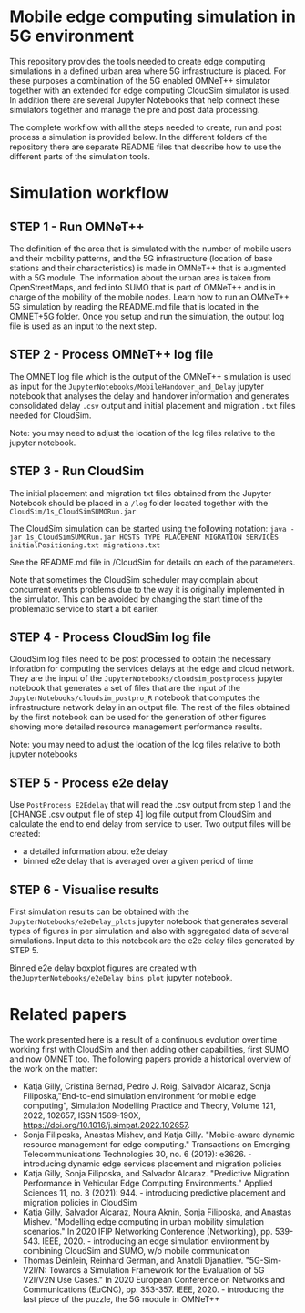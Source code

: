 # Mobile edge computing simulation in 5G environment

This repository provides the tools needed to create edge computing simulations in a defined urban area where 5G infrastructure is placed.
For these purposes a combination of the 5G enabled OMNeT++ simulator together with an extended for edge computing CloudSim simulator is used.
In addition there are several Jupyter Notebooks that help connect these simulators together and manage the pre and post data processing.

The complete workflow with all the steps needed to create, run and post process a simulation is provided below.
In the different folders of the repository there are separate README files that describe how to use the different parts of the simulation tools. 



# Simulation workflow

## STEP 1 - Run OMNeT++

The definition of the area that is simulated with the number of mobile users and their mobility patterns, and the 5G infrastructure (location of base stations and their characteristics) is made in OMNeT++ that is augmented with a 5G module. The information about the urban area is taken from OpenStreetMaps, and fed into SUMO that is part of OMNeT++ and is in charge of the mobility of the mobile nodes.
Learn how to run an OMNeT++ 5G simulation by reading the README.md file that is located in the OMNET+5G folder. Once you setup and run the simulation, the output log file is used as an input to the next step.

## STEP 2 - Process OMNeT++ log file

The OMNET log file which is the output of the OMNeT++ simulation is used as input for the ```JupyterNotebooks/MobileHandover_and_Delay``` jupyter notebook that analyses the delay and handover information and generates consolidated delay ```.csv``` output and initial placement and migration ```.txt``` files needed for CloudSim.

Note: you may need to adjust the location of the log files relative to the jupyter notebook.

## STEP 3 - Run CloudSim

The initial placement and migration txt files obtained from the Jupyter Notebook should be placed in a ```/log``` folder located together with the ```CloudSim/1s_CloudSimSUMORun.jar```

The CloudSim simulation can be started using the following notation:
```java -jar 1s_CloudSimSUMORun.jar HOSTS TYPE PLACEMENT MIGRATION SERVICES initialPositioning.txt migrations.txt```

See the README.md file in /CloudSim for details on each of the parameters.

Note that sometimes the CloudSim scheduler may complain about concurrent events problems due to the way it is originally implemented in the simulator. This can be avoided by changing the start time of the problematic service to start a bit earlier.

## STEP 4 - Process CloudSim log file

CloudSim log files need to be post processed to obtain the necessary inforation for computing the services delays at the edge and cloud network. They are the input of the ```JupyterNotebooks/cloudsim_postprocess``` jupyter notebook that generates a set of files that are the input of the ```JupyterNotebooks/cloudsim_postpro_R``` notebook that computes the infrastructure network delay in an output file. The rest of the files obtained by the first notebook can be used for the generation of other figures showing more detailed resource management performance results.

Note: you may need to adjust the location of the log files relative to both jupyter notebooks

## STEP 5 - Process e2e delay

Use ```PostProcess_E2Edelay``` that will read the .csv output from step 1 and the [CHANGE .csv output file of step 4] log file output from CloudSim and calculate the end to end delay from service to user. Two output files will be created:
* a detailed information about e2e delay
* binned e2e delay that is averaged over a given period of time 

## STEP 6 - Visualise results


First simulation results can be obtained with the ```JupyterNotebooks/e2eDelay_plots``` jupyter notebook that generates several types of figures in per simulation and also with aggregated data of several simulations. Input data to this notebook are the e2e delay files generated by STEP 5.

Binned e2e delay boxplot figures  are created with the```JupyterNotebooks/e2eDelay_bins_plot``` jupyter notebook.

 
# Related papers
 
 The work presented here is a result of a continuous evolution over time working first with CloudSim and then adding other capabilities, first SUMO and now OMNET too.
 The following papers provide a historical overview of the work on the matter:

* Katja Gilly, Cristina Bernad, Pedro J. Roig, Salvador Alcaraz, Sonja Filiposka,"End-to-end simulation environment for mobile edge computing", Simulation Modelling Practice and Theory, Volume 121, 2022, 102657,
ISSN 1569-190X, https://doi.org/10.1016/j.simpat.2022.102657.
* Sonja Filiposka, Anastas Mishev, and Katja Gilly. "Mobile‐aware dynamic resource management for edge computing." Transactions on Emerging Telecommunications Technologies 30, no. 6 (2019): e3626. - introducing dynamic edge services placement and migration policies
* Katja Gilly, Sonja Filiposka, and Salvador Alcaraz. "Predictive Migration Performance in Vehicular Edge Computing Environments." Applied Sciences 11, no. 3 (2021): 944. - introducing predictive placement and migration policies in CloudSim
* Katja Gilly, Salvador Alcaraz, Noura Aknin, Sonja Filiposka, and Anastas Mishev. "Modelling edge computing in urban mobility simulation scenarios." In 2020 IFIP Networking Conference (Networking), pp. 539-543. IEEE, 2020. - introducing an edge simulation environment by combining CloudSim and SUMO, w/o mobile communication
* Thomas Deinlein, Reinhard German, and Anatoli Djanatliev. "5G-Sim-V2I/N: Towards a Simulation Framework for the Evaluation of 5G V2I/V2N Use Cases." In 2020 European Conference on Networks and Communications (EuCNC), pp. 353-357. IEEE, 2020. - introducing the last piece of the puzzle, the 5G module in OMNeT++
